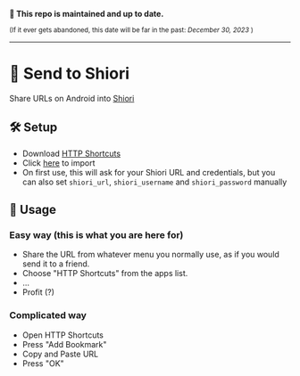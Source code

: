 **📢 This repo is maintained and up to date.**

<sup>(If it ever gets abandoned, this date will be far in the past: <i>December 30, 2023</i> )</sup>

---

# 💌 Send to Shiori
Share URLs on Android into [Shiori](https://github.com/go-shiori/shiori)

## 🛠️ Setup
  - Download [HTTP Shortcuts](https://http-shortcuts.rmy.ch/)
  - Click [here](https://http-shortcuts.rmy.ch/import?url=https%3A%2F%2Fgithub.com%2FWyrrrd%2Fsend-to-shiori%2Freleases%2Flatest%2Fdownload%2Fshortcuts.zip) to import
  - On first use, this will ask for your Shiori URL and credentials, but you can also set `shiori_url`, `shiori_username` and `shiori_password` manually

## 🤲 Usage

### Easy way (this is what you are here for)
  - Share the URL from whatever menu you normally use, as if you would send it to a friend.
  - Choose "HTTP Shortcuts" from the apps list.
  - ...
  - Profit (?)
  
### Complicated way
  - Open HTTP Shortcuts
  - Press "Add Bookmark"
  - Copy and Paste URL
  - Press "OK"
